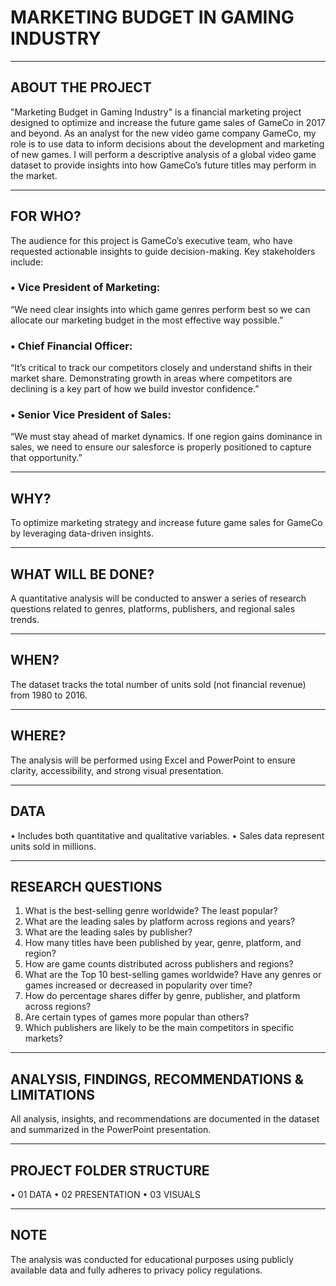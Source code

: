 # MARKETING BUDGET IN GAMING INDUSTRY
________________________________________
## ABOUT THE PROJECT
"Marketing Budget in Gaming Industry" is a financial marketing project designed to optimize and increase the future game sales of GameCo in 2017 and beyond.
As an analyst for the new video game company GameCo, my role is to use data to inform decisions about the development and marketing of new games. I will perform a descriptive analysis of a global video game dataset to provide insights into how GameCo’s future titles may perform in the market.
________________________________________
## FOR WHO?

The audience for this project is GameCo’s executive team, who have requested actionable insights to guide decision-making. Key stakeholders include:

### •	Vice President of Marketing:
“We need clear insights into which game genres perform best so we can allocate our marketing budget in the most effective way possible.”

### •	Chief Financial Officer:
“It’s critical to track our competitors closely and understand shifts in their market share. Demonstrating growth in areas where competitors are declining is a key part of how we build investor confidence.”

### •	Senior Vice President of Sales:
“We must stay ahead of market dynamics. If one region gains dominance in sales, we need to ensure our salesforce is properly positioned to capture that opportunity.”
________________________________________
## WHY?
To optimize marketing strategy and increase future game sales for GameCo by leveraging data-driven insights.
________________________________________
## WHAT WILL BE DONE?
A quantitative analysis will be conducted to answer a series of research questions related to genres, platforms, publishers, and regional sales trends.
________________________________________
## WHEN?
The dataset tracks the total number of units sold (not financial revenue) from 1980 to 2016.
________________________________________
## WHERE?
The analysis will be performed using Excel and PowerPoint to ensure clarity, accessibility, and strong visual presentation.
________________________________________
## DATA
•	Includes both quantitative and qualitative variables.
•	Sales data represent units sold in millions.
________________________________________
## RESEARCH QUESTIONS
1.	What is the best-selling genre worldwide? The least popular?
2.	What are the leading sales by platform across regions and years?
3.	What are the leading sales by publisher?
4.	How many titles have been published by year, genre, platform, and region?
5.	How are game counts distributed across publishers and regions?
6.	What are the Top 10 best-selling games worldwide? Have any genres or games increased or decreased in popularity over time?
7.	How do percentage shares differ by genre, publisher, and platform across regions?
8.	Are certain types of games more popular than others?
9.	Which publishers are likely to be the main competitors in specific markets?
________________________________________
## ANALYSIS, FINDINGS, RECOMMENDATIONS & LIMITATIONS
All analysis, insights, and recommendations are documented in the dataset and summarized in the PowerPoint presentation.
________________________________________
## PROJECT FOLDER STRUCTURE
•	01 DATA
•	02 PRESENTATION
•	03 VISUALS
________________________________________
## NOTE
The analysis was conducted for educational purposes using publicly available data and fully adheres to privacy policy regulations.

